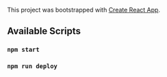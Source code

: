 This project was bootstrapped with [Create React App](https://github.com/facebook/create-react-app).

## Available Scripts

### `npm start`
### `npm run deploy`


